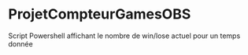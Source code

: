 # ProjetCompteurGamesOBS
Script Powershell affichant le nombre de win/lose actuel pour un temps donnée
